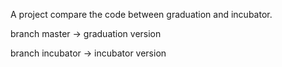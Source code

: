 A project compare the code between graduation and incubator.

branch master -> graduation version

branch incubator -> incubator version
